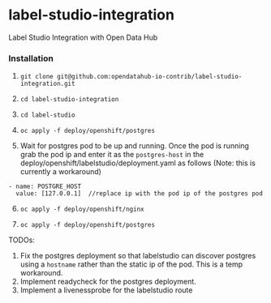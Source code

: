# label-studio-integration
Label Studio Integration with Open Data Hub


### Installation

1. `git clone git@github.com:opendatahub-io-contrib/label-studio-integration.git`  

2. `cd label-studio-integration`  

3. `cd label-studio`

4. `oc apply -f deploy/openshift/postgres`  

5. Wait for postgres pod to be up and running. Once the pod is running grab the pod ip and enter it as the `postgres-host` in the deploy/openshift/labelstudio/deployment.yaml as follows (Note: this is currently a workaround)
```
- name: POSTGRE_HOST
  value: [127.0.0.1]  //replace ip with the pod ip of the postgres pod
```

6. `oc apply -f deploy/openshift/nginx`

7. `oc apply -f deploy/openshift/postgres`



TODOs:
1. Fix the postgres deployment so that labelstudio can discover postgres using a `hostname` rather than the static ip of the pod. This is a temp workaround.
2. Implement readycheck for the postgres deployment.
3. Implement a livenessprobe for the labelstudio route
